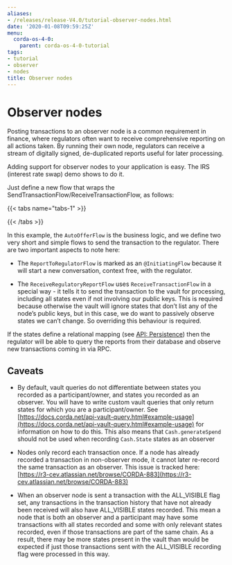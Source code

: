 ```yaml
---
aliases:
- /releases/release-V4.0/tutorial-observer-nodes.html
date: '2020-01-08T09:59:25Z'
menu:
  corda-os-4-0:
    parent: corda-os-4-0-tutorial
tags:
- tutorial
- observer
- nodes
title: Observer nodes
---
```




# Observer nodes

Posting transactions to an observer node is a common requirement in finance, where regulators often want
            to receive comprehensive reporting on all actions taken. By running their own node, regulators can receive a stream
            of digitally signed, de-duplicated reports useful for later processing.

Adding support for observer nodes to your application is easy. The IRS (interest rate swap) demo shows to do it.

Just define a new flow that wraps the SendTransactionFlow/ReceiveTransactionFlow, as follows:


{{< tabs name="tabs-1" >}}

{{< /tabs >}}

In this example, the `AutoOfferFlow` is the business logic, and we define two very short and simple flows to send
            the transaction to the regulator. There are two important aspects to note here:


* The `ReportToRegulatorFlow` is marked as an `@InitiatingFlow` because it will start a new conversation, context
                    free, with the regulator.


* The `ReceiveRegulatoryReportFlow` uses `ReceiveTransactionFlow` in a special way - it tells it to send the
                    transaction to the vault for processing, including all states even if not involving our public keys. This is required
                    because otherwise the vault will ignore states that don’t list any of the node’s public keys, but in this case,
                    we do want to passively observe states we can’t change. So overriding this behaviour is required.


If the states define a relational mapping (see [API: Persistence](api-persistence.md)) then the regulator will be able to query the
            reports from their database and observe new transactions coming in via RPC.


## Caveats


* By default, vault queries do not differentiate between states you recorded as a participant/owner, and states you
                        recorded as an observer. You will have to write custom vault queries that only return states for which you are a
                        participant/owner. See [https://docs.corda.net/api-vault-query.html#example-usage](https://docs.corda.net/api-vault-query.html#example-usage) for information on how to do this.
                        This also means that `Cash.generateSpend` should not be used when recording `Cash.State` states as an observer


* Nodes only record each transaction once. If a node has already recorded a transaction in non-observer mode, it cannot
                        later re-record the same transaction as an observer. This issue is tracked here:
                        [https://r3-cev.atlassian.net/browse/CORDA-883](https://r3-cev.atlassian.net/browse/CORDA-883)


* When an observer node is sent a transaction with the ALL_VISIBLE flag set, any transactions in the transaction history
                        that have not already been received will also have ALL_VISIBLE states recorded. This mean a node that is both an observer
                        and a participant may have some transactions with all states recorded and some with only relevant states recorded, even
                        if those transactions are part of the same chain. As a result, there may be more states present in the vault than would be
                        expected if just those transactions sent with the ALL_VISIBLE recording flag were processed in this way.



